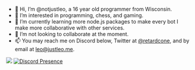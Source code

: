 - 👋 Hi, I’m @notjustleo, a 16 year old programmer from Wisconsin.
- 👀 I’m interested in programming, chess, and gaming.
- 🌱 I’m currently learning more node.js packages to make every bot I make more collaborative with other services.
- 💞️ I’m not looking to collaborate at the moment.
- 📫 You may reach me on Discord below, Twitter at [@retardcone](https://twitter.com/retardcone), and by email at leo@justleo.me.

![](https://github-profile-summary-cards.vercel.app/api/cards/profile-details?username=atrocitiess&theme=solarized_dark)
[![Discord Presence](https://lanyard.cnrad.dev/api/852973283233366056)](https://discord.com/users/852973283233366056)
